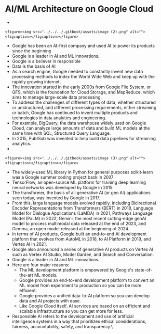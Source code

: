 # AI/ML Architecture on Google Cloud

*

    <figure><img src="../../../.gitbook/assets/image (2).png" alt=""><figcaption></figcaption></figure>
* Google has been an AI-first company and used AI to power its products since the beginning
* Google is a leader in AI and ML innovations.
* Google is a believer in responsible&#x20;
* Data is the basis of AI
* As a search engine, Google needed to constantly invent new data processing methods to index the World Wide Web and keep up with the rapidly growing internet.
* The innovation started in the early 2000s from Google File System, or GFS, which is the foundation for Cloud Storage, and MapReduce, which aims to manage large-scale data processing.
* To address the challenges of different types of data, whether structured or unstructured, and different processing requirements, either streaming or batch, Google has continued to invent multiple products and technologies in data analytics and engineering.
* For example, BigQuery, the data warehouse widely used on Google Cloud, can analyze large amounts of data and build ML models at the same time with SQL, Structured Query Language.
* In 2015, Pub/Sub was invented to help build data pipelines for streaming analytics.
*

    <figure><img src="../../../.gitbook/assets/image (3).png" alt=""><figcaption></figcaption></figure>
* The widely-used ML library in Python for general purposes scikit-learn was a Google summer coding project back in 2007
* TensorFlow, an open-source ML platform for training deep learning neural networks was developed by Google in 2015
* The transformer, the basis of all generative AI (or gen AI) applications seen today, was invented by Google in 2017.
* From this, large language models evolved rapidly, including Bidirectional Encoder Representations from Transformers (BERT) in 2018, Language Model for Dialogue Applications (LaMDA) in 2021, Pathways Language Model (PaLM) in 2022, Gemini, the most recent cutting-edge genAI model to process multimodal data released at the end of 2023, and Gemma, an open model released at the beginning of 2024.
* In terms of AI products, Google built an end-to-end AI development platform that evolves from AutoML in 2018, to Al Platform in 2019, and Vertex AI in 2021.
* Google also announced a series of generative AI products on Vertex AI such as Vertex AI Studio, Model Garden, and Search and Conversation.
* Google is a leader in AI and ML innovations.
* Here are four major reasons:&#x20;
  * The ML development platform is empowered by Google's state-of-the-art ML models.
  * Google provides an end-to-end development platform to convert an ML model from experiment to production so you can be more efficient.
  * Google provides a unified data-to-AI platform so you can develop data and AI projects with ease.
  * Like Google Cloud itself, AI services are based on an efficient and scalable infrastructure so you can get more for less.
* Responsible AI refers to the development and use of artificial intelligence systems in a way that prioritizes ethical considerations, fairness, accountability, safety, and transparency.\
